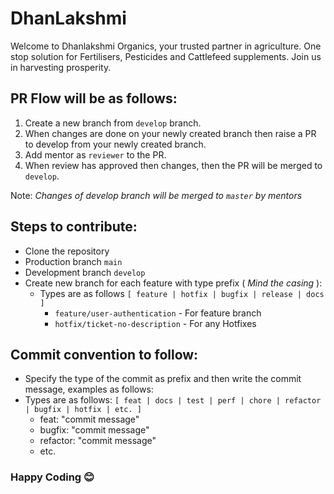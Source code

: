 # DhanLakshmi
Welcome to Dhanlakshmi Organics, your trusted partner in agriculture. One stop solution for Fertilisers, Pesticides and Cattlefeed supplements. Join us in harvesting prosperity.

## PR Flow will be as follows:
  1. Create a new branch from `develop` branch. 
  2. When changes are done on your newly created branch then raise a PR to develop from your newly created branch. 
  3. Add mentor as `reviewer` to the PR.
  4. When review has approved then changes, then the PR will be merged to `develop`.

  Note: *Changes of develop branch will be merged to `master` by mentors*

## Steps to contribute:

- Clone the repository
- Production branch `main`
- Development branch `develop`
- Create new branch for each feature with type prefix ( *Mind the casing* ):
  - Types are as follows `[ feature | hotfix | bugfix | release | docs  ]`
    - `feature/user-authentication` - For feature branch
    - `hotfix/ticket-no-description` - For any Hotfixes

## Commit convention to follow:

- Specify the type of the commit as prefix and then write the commit message, examples as follows:
- Types are as follows: `[ feat | docs | test | perf | chore | refactor | bugfix | hotfix | etc. ]`
  - feat: "commit message"
  - bugfix: "commit message"
  - refactor: "commit message"
  - etc.


### Happy Coding 😊